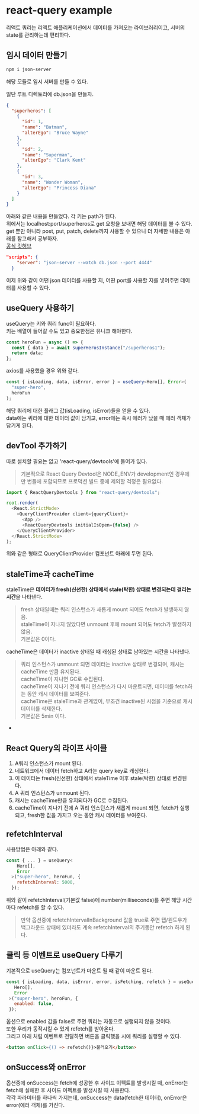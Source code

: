 # react-query example

리액트 쿼리는 리액트 애플리케이션에서 데이터를 가져오는 라이브러리이고, 서버의 state를 관리하는데 편리하다.

## 임시 데이터 만들기

```bash
npm i json-server
```

해당 모듈로 임시 서버를 만들 수 있다.

일단 루트 디렉토리에 db.json을 만들자.

```json
{
  "superheros": [
    {
      "id": 1,
      "name": "Batman",
      "alterEgo": "Bruce Wayne"
    },
    {
      "id": 2,
      "name": "Superman",
      "alterEgo": "Clark Kent"
    },
    {
      "id": 3,
      "name": "Wonder Woman",
      "alterEgo": "Princess Diana"
    }
  ]
}
```

아래와 같은 내용을 만들었다. 각 키는 path가 된다.  
위에서는 localhost:port/superheros로 get 요청을 보내면 해당 데이터를 볼 수 있다.  
get 뿐만 아니라 post, put, patch, delete까지 사용할 수 있으니 더 자세한 내용은 아래를 참고해서 공부하자.  
[공식 깃허브](https://github.com/typicode/json-server)

```json
"scripts": {
    "server": "json-server --watch db.json --port 4444"
  }
```

이제 위와 같이 어떤 json 데이터를 사용할 지, 어떤 port를 사용할 지를 넣어주면 데이터를 사용할 수 있다.

## useQuery 사용하기

useQuery는 키와 쿼리 func이 필요하다.  
키는 배열이 들어갈 수도 있고 중요한점은 유니크 해야한다.

```js
const heroFun = async () => {
  const { data } = await superHerosInstance("/superheros1");
  return data;
};
```

axios를 사용했을 경우 위와 같다.

```ts
const { isLoading, data, isError, error } = useQuery<Hero[], Error>(
  "super-hero",
  heroFun
);
```

해당 쿼리에 대한 플래그 값(isLoading, isError)들을 얻을 수 있다.  
data에는 쿼리에 대한 데이터 값이 담기고, error에는 혹시 에러가 났을 때 에러 객체가 담기게 된다.

## devTool 추가하기

따로 설치할 필요는 없고 'react-query/devtools'에 들어가 있다.

> 기본적으로 React Query Devtool은 NODE_ENV가 development인 경우에만 번들에 포함되므로 프로덕션 빌드 중에 제외할 걱정은 필요없다.

```js
import { ReactQueryDevtools } from "react-query/devtools";

root.render(
  <React.StrictMode>
    <QueryClientProvider client={queryClient}>
      <App />
      <ReactQueryDevtools initialIsOpen={false} />
    </QueryClientProvider>
  </React.StrictMode>
);
```

위와 같은 형태로 QueryClientProvider 컴포넌트 아래에 두면 된다.

## staleTime과 cacheTime

staleTime은 **데이터가 fresh(신선한) 상태에서 stale(탁한) 상태로 변경되는데 걸리는 시간**을 나타낸다.

> fresh 상태일때는 쿼리 인스턴스가 새롭게 mount 되어도 fetch가 발생하지 않음.  
> staleTime이 지나지 않았다면 unmount 후에 mount 되어도 fetch가 발생하지 않음.  
> 기본값은 0이다.

cacheTime은 데이터가 inactive 상태일 때 캐싱된 상태로 남아있는 시간을 나타낸다.

> 쿼리 인스턴스가 unmount 되면 데이터는 inactive 상태로 변경되며, 캐시는 cacheTime 만큼 유지된다.  
> cacheTime이 지나면 GC로 수집된다.  
> cacheTime이 지나기 전에 쿼리 인스턴스가 다시 마운트되면, 데이터를 fetch하는 동안 캐시 데이터를 보여준다.  
> cacheTime은 staleTime과 관계없이, 무조건 inactive된 시점을 기준으로 캐시 데이터를 삭제한다.  
> 기본값은 5min 이다.

-

## React Query의 라이프 사이클

1. A쿼리 인스턴스가 mount 된다.
2. 네트워크에서 데이터 fetch하고 A라는 query key로 캐싱한다.
3. 이 데이터는 fresh(신선한) 상태에서 staleTime 이후 stale(탁한) 상태로 변경된다.
4. A 쿼리 인스턴스가 unmount 된다.
5. 캐시는 cacheTime만큼 유지되다가 GC로 수집된다.
6. cacheTime이 지나기 전에 A 쿼리 인스턴스가 새롭게 mount 되면, fetch가 실행되고, fresh한 값을 가지고 오는 동안 캐시 데이터를 보여준다.

## refetchInterval

사용방법은 아래와 같다.

```js
const { ... } = useQuery<
    Hero[],
    Error
  >("super-hero", heroFun, {
    refetchInterval: 5000,
  });
```

위와 같이 refetchInterval(기본값 false)에 number(milliseconds)를 주면 해당 시간마다 refetch를 할 수 있다.

> 만약 옵션중에 refetchIntervalInBackground 값을 true로 주면 탭/윈도우가 백그라운드 상태에 있더라도 계속 refetchInterval의 주기동안 refetch 하게 된다.

## 클릭 등 이벤트로 useQuery 다루기

기본적으로 useQuery는 컴포넌트가 마운트 될 때 같이 마운트 된다.

```js
const { isLoading, data, isError, error, isFetching, refetch } = useQuery<
   Hero[],
   Error
 >("super-hero", heroFun, {
   enabled: false,
 });
```

옵션으로 enabled 값을 false로 주면 쿼리는 자동으로 실행되지 않을 것이다.  
또한 우리가 동작시킬 수 있게 refetch를 받아온다.  
그리고 아래 처럼 이벤트로 전달하면 버튼을 클릭했을 시에 쿼리를 실행할 수 있다.

```html
<button onClick={() => refetch()}>불러오기</button>
```

## onSuccess와 onError

옵션중에 onSuccess는 fetch에 성공한 후 사이드 이펙트를 발생시킬 때, onError는 fetch에 실해한 후 사이드 이펙트를 발생시킬 때 사용한다.  
각각 파라미터를 하나씩 가지는데, onSuccess는 data(fetch한 데이터), onError은 error(에러 객체)를 가진다.
